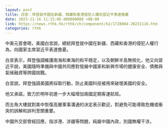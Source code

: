 ```yaml
---
layout: post
title: 白宮：拜登就中國在新疆、西藏和香港侵犯人權向習近平表達擔憂
date: 2023-11-16 11:15:06.000000000 +08:00
link: https://news.rthk.hk/rthk/ch/component/k2/1728084-20231116.htm
categories: rthk
---
```


中美元首會晤，美國白宮說，總統拜登就中國在新疆、西藏和香港的侵犯人權行為，向國家主席習近平表達擔憂。

白宮表示，拜登強調維護南海和東海的和平穩定，以及朝鮮半島無核化，他又向習近平說，美國隨時準備與中國共同應對發展中國家和新興市場的健康安全、債務與氣候融資等跨國挑戰。

白宮說，拜登強調美國將採取行動，防止美國科技被用來破壞美國的安全。

他又承諾，致力於明年初進一步大幅增加兩國定期客運航班。

而五角大樓就對美中恢復高層軍事溝通的決定表示歡迎，對避免可能導致危機或衝突的誤解和誤判至關重要。

中國外交部曾經回應，指涉港、涉疆等問題，純屬中國內政，別國無權干涉。
